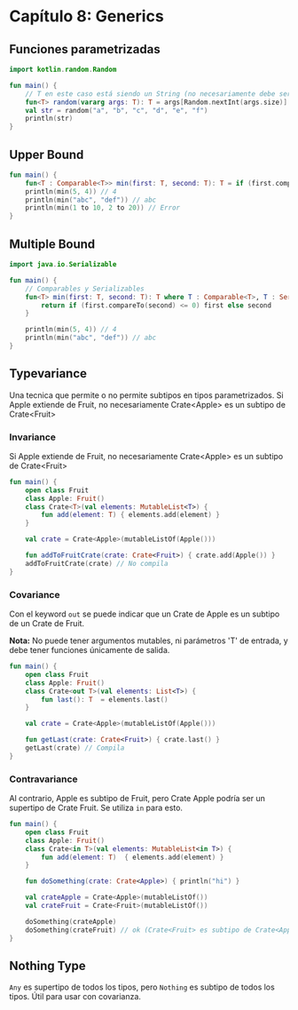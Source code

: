 # Capítulo 8: Generics

## Funciones parametrizadas

~~~kotlin
import kotlin.random.Random

fun main() {
    // T en este caso está siendo un String (no necesariamente debe ser T)
    fun<T> random(vararg args: T): T = args[Random.nextInt(args.size)]
    val str = random("a", "b", "c", "d", "e", "f")
    println(str)
}
~~~

## Upper Bound
~~~kotlin
fun main() {
    fun<T : Comparable<T>> min(first: T, second: T): T = if (first.compareTo(second) <= 0) first else second
    println(min(5, 4)) // 4
    println(min("abc", "def")) // abc
    println(min(1 to 10, 2 to 20)) // Error
}
~~~

## Multiple Bound
~~~kotlin
import java.io.Serializable

fun main() {
    // Comparables y Serializables
    fun<T> min(first: T, second: T): T where T : Comparable<T>, T : Serializable {
        return if (first.compareTo(second) <= 0) first else second
    }

    println(min(5, 4)) // 4
    println(min("abc", "def")) // abc
}
~~~

## Typevariance

Una tecnica que permite o no permite subtipos en tipos parametrizados.
Si Apple extiende de Fruit, no necesariamente Crate\<Apple\> es un subtipo de Crate\<Fruit\>

### Invariance

Si Apple extiende de Fruit, no necesariamente Crate\<Apple\> es un subtipo de Crate\<Fruit\>

~~~kotlin
fun main() {
    open class Fruit
    class Apple: Fruit()
    class Crate<T>(val elements: MutableList<T>) {
        fun add(element: T) { elements.add(element) }
    }

    val crate = Crate<Apple>(mutableListOf(Apple()))

    fun addToFruitCrate(crate: Crate<Fruit>) { crate.add(Apple()) }
    addToFruitCrate(crate) // No compila
}
~~~

### Covariance

Con el keyword `out` se puede indicar que un Crate de Apple es un subtipo
de un Crate de Fruit.

**Nota:** No puede tener argumentos mutables, ni parámetros 'T' de entrada, y debe tener funciones únicamente
de salida.

~~~kotlin
fun main() {
    open class Fruit
    class Apple: Fruit()
    class Crate<out T>(val elements: List<T>) {
        fun last(): T  = elements.last()
    }

    val crate = Crate<Apple>(mutableListOf(Apple()))

    fun getLast(crate: Crate<Fruit>) { crate.last() }
    getLast(crate) // Compila
}
~~~

### Contravariance

Al contrario, Apple es subtipo de Fruit, pero Crate Apple podría ser
un supertipo de Crate Fruit. Se utiliza `in` para esto.

~~~kotlin
fun main() {
    open class Fruit
    class Apple: Fruit()
    class Crate<in T>(val elements: MutableList<in T>) {
        fun add(element: T)  { elements.add(element) }
    }

    fun doSomething(crate: Crate<Apple>) { println("hi") }

    val crateApple = Crate<Apple>(mutableListOf())
    val crateFruit = Crate<Fruit>(mutableListOf())

    doSomething(crateApple)
    doSomething(crateFruit) // ok (Crate<Fruit> es subtipo de Crate<Apple>
}
~~~

## Nothing Type

`Any` es supertipo de todos los tipos, pero `Nothing` es subtipo de todos los 
tipos. Útil para usar con covarianza.